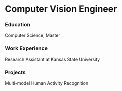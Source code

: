 # Computer Vision Engineer

### Education
Computer Science, Master

### Work Experience
Research Assistant at Kansas State University

### Projects 
Multi-model Human Activity Recognition
